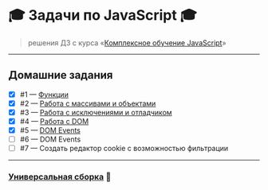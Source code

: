 # :mortar_board: Задачи по JavaScript :mortar_board:

> решения ДЗ c курса «[Комплексное обучение JavaScript](https://loftschool.com/course/javascript)»

---

## Домашние задания
- [X] #1 — [Функции](https://github.com/DiMustard/javascript-loftschool/blob/homework_1/projects/functions/index.js)
- [X] #2 — [Работа с массивами и объектами](https://github.com/DiMustard/javascript-loftschool/blob/homework_2/projects/array-objects/index.js)
- [X] #3 — [Работа с исключениями и отладчиком](https://github.com/DiMustard/javascript-loftschool/blob/homework_3/projects/exceptions/index.js)
- [X] #4 — [Работа с DOM](https://github.com/DiMustard/javascript-loftschool/blob/homework_4/projects/dom/index.js)
- [X] #5 — [DOM Events](https://github.com/DiMustard/javascript-loftschool/blob/homework_5/projects/async/index.js)
- [ ] #6 — DOM Events
- [ ] #7 — Создать редактор cookie с возможностью фильтрации

---

### [Универсальная сборка](https://github.com/loftschool/course-javascript) :rocket: